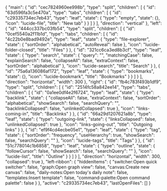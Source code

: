 {
  "main": {
    "id": "cec7824960ee998b",
    "type": "split",
    "children": [
      {
        "id": "63d596fa3c5e470a",
        "type": "tabs",
        "children": [
          {
            "id": "c29335734ec7eb43",
            "type": "leaf",
            "state": {
              "type": "empty",
              "state": {},
              "icon": "lucide-file",
              "title": "New tab"
            }
          }
        ]
      }
    ],
    "direction": "vertical"
  },
  "left": {
    "id": "444cc337bc03fb54",
    "type": "split",
    "children": [
      {
        "id": "0cef5540a2f11b1d",
        "type": "tabs",
        "children": [
          {
            "id": "4c22b0e8bad9492e",
            "type": "leaf",
            "state": {
              "type": "file-explorer",
              "state": {
                "sortOrder": "alphabetical",
                "autoReveal": false
              },
              "icon": "lucide-folder-closed",
              "title": "Files"
            }
          },
          {
            "id": "321cc6ca3ed8b3cf",
            "type": "leaf",
            "state": {
              "type": "search",
              "state": {
                "query": "",
                "matchingCase": false,
                "explainSearch": false,
                "collapseAll": false,
                "extraContext": false,
                "sortOrder": "alphabetical"
              },
              "icon": "lucide-search",
              "title": "Search"
            }
          },
          {
            "id": "75a6a136086af172",
            "type": "leaf",
            "state": {
              "type": "bookmarks",
              "state": {},
              "icon": "lucide-bookmark",
              "title": "Bookmarks"
            }
          }
        ]
      }
    ],
    "direction": "horizontal",
    "width": 300
  },
  "right": {
    "id": "fb4c783f493b1df9",
    "type": "split",
    "children": [
      {
        "id": "2514fc58a842ee14",
        "type": "tabs",
        "children": [
          {
            "id": "0a1ee0df4e2f6724",
            "type": "leaf",
            "state": {
              "type": "backlink",
              "state": {
                "collapseAll": false,
                "extraContext": false,
                "sortOrder": "alphabetical",
                "showSearch": false,
                "searchQuery": "",
                "backlinkCollapsed": false,
                "unlinkedCollapsed": true
              },
              "icon": "links-coming-in",
              "title": "Backlinks"
            }
          },
          {
            "id": "66a29d1207621a8b",
            "type": "leaf",
            "state": {
              "type": "outgoing-link",
              "state": {
                "linksCollapsed": false,
                "unlinkedCollapsed": true
              },
              "icon": "links-going-out",
              "title": "Outgoing links"
            }
          },
          {
            "id": "ef9f4cd4ecbe05e1",
            "type": "leaf",
            "state": {
              "type": "tag",
              "state": {
                "sortOrder": "frequency",
                "useHierarchy": true,
                "showSearch": false,
                "searchQuery": ""
              },
              "icon": "lucide-tags",
              "title": "Tags"
            }
          },
          {
            "id": "51c778014c1b6858",
            "type": "leaf",
            "state": {
              "type": "outline",
              "state": {
                "followCursor": false,
                "showSearch": false,
                "searchQuery": ""
              },
              "icon": "lucide-list",
              "title": "Outline"
            }
          }
        ]
      }
    ],
    "direction": "horizontal",
    "width": 300,
    "collapsed": true
  },
  "left-ribbon": {
    "hiddenItems": {
      "switcher:Open quick switcher": false,
      "graph:Open graph view": false,
      "canvas:Create new canvas": false,
      "daily-notes:Open today's daily note": false,
      "templates:Insert template": false,
      "command-palette:Open command palette": false
    }
  },
  "active": "c29335734ec7eb43",
  "lastOpenFiles": []
}
